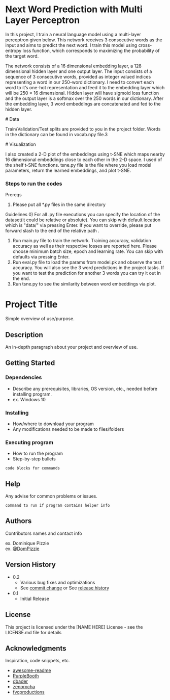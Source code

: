 # Next Word Prediction with Multi Layer Perceptron

In this project, I train a neural language model using a multi-layer perceptron given below. This network receives 3 consecutive words as the input and aims to predict the next word. I train this model using cross-entropy loss function, which corresponds to maximizing the probability of the target word.

The network consists of a 16 dimensional embedding layer, a 128 dimensional hidden layer and one output layer. The input consists of a sequence of 3 consecutive words, provided as integer valued indices representing a word in our 250-word dictionary. I need to convert each word to it’s one-hot representation and feed it to the embedding layer which will be 250 × 16 dimensional. Hidden layer will have sigmoid loss function and the output layer is a softmax over the 250 words in our dictionary. After the embedding layer, 3 word embeddings are concatenated and fed to the hidden layer.

# Data

Train/Validation/Test splits are provided to you in the project folder. Words in the dictionary can be found in vocab.npy file.3

# Visualization

I also created a 2-D plot of the embeddings using t-SNE which maps nearby 16 dimensional embeddings close to each other in the 2-D space. I used of the shelf t-SNE functions. tsne.py file is the file where you load model parameters, return the learned embeddings, and plot t-SNE. 

### Steps to run the codes

Prereqs
1) Please put all *.py files in the same directory

Guidelines
0) For all .py file executions you can specify the location of the dataset(it could be relative or absolute). You can skip with default location which is "data/" via pressing Enter. If you want to override, please put forward slash to the end of the relative path .
1) Run main.py file to train the network. Training accuracy, validation accuracy as well as their respective losses are reported here. Please choose minimum batch size, epoch and learning rate. You can skip with defaults via pressing Enter.
2) Run eval.py file to load the params from model.pk and observe the test accuracy. You will also see the 3 word predictions in the project tasks. If you want to test the prediction for another 3 words you can try it out in the end.
3) Run tsne.py to see the similarity between word embeddings via plot.


# Project Title

Simple overview of use/purpose.

## Description

An in-depth paragraph about your project and overview of use.

## Getting Started

### Dependencies

* Describe any prerequisites, libraries, OS version, etc., needed before installing program.
* ex. Windows 10

### Installing

* How/where to download your program
* Any modifications needed to be made to files/folders

### Executing program

* How to run the program
* Step-by-step bullets
```
code blocks for commands
```

## Help

Any advise for common problems or issues.
```
command to run if program contains helper info
```

## Authors

Contributors names and contact info

ex. Dominique Pizzie  
ex. [@DomPizzie](https://twitter.com/dompizzie)

## Version History

* 0.2
    * Various bug fixes and optimizations
    * See [commit change]() or See [release history]()
* 0.1
    * Initial Release

## License

This project is licensed under the [NAME HERE] License - see the LICENSE.md file for details

## Acknowledgments

Inspiration, code snippets, etc.
* [awesome-readme](https://github.com/matiassingers/awesome-readme)
* [PurpleBooth](https://gist.github.com/PurpleBooth/109311bb0361f32d87a2)
* [dbader](https://github.com/dbader/readme-template)
* [zenorocha](https://gist.github.com/zenorocha/4526327)
* [fvcproductions](https://gist.github.com/fvcproductions/1bfc2d4aecb01a834b46)

